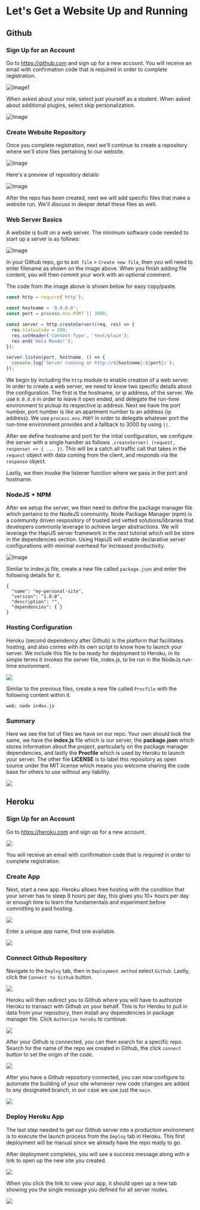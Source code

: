 # Let's Get a Website Up and Running

## Github
### Sign Up for an Account
Go to https://github.com and sign up for a new account. You will receive an email with confirmation code that is required in order to complete registration.

![Image1](https://raw.githubusercontent.com/build-a-website/my-personal-site/main/tutorials/01-Getting-Started/images/00-github-signup.png)

When asked about your role, select just yourself as a student. When asked about additional plugins, select skip personalization.

![Image](https://raw.githubusercontent.com/build-a-website/my-personal-site/main/tutorials/01-Getting-Started/images/01-github-questions.png)

### Create Website Repository
Once you complete registration, next we'll continue to create a repository where we'll store files pertaining to our website.

![Image](https://raw.githubusercontent.com/build-a-website/my-personal-site/main/tutorials/01-Getting-Started/images/02-github-new-repo.png)

Here's a preview of repository details

![Image](https://raw.githubusercontent.com/build-a-website/my-personal-site/main/tutorials/01-Getting-Started/images/03-github-new-repo-preview.png)

After the repo has been created, next we will add specific files that make a website run. We'll discuss in deeper detail these files as well.

### Web Server Basics
A website is built on a web server. The minimum software code needed to start up a server is as follows:

![Image](https://raw.githubusercontent.com/build-a-website/my-personal-site/main/tutorials/01-Getting-Started/images/05-github-index.png)

In your Github repo, go to  `Add file` > `Create new file`, then you will need to enter filename as shown on the image above. When you finish adding file content, you will then commit your work with an optional comment.

The code from the image above is shown below for easy copy/paste. 

```javascript
const http = require('http');

const hostname = '0.0.0.0';
const port = process.env.PORT || 3000;

const server = http.createServer((req, res) => {
  res.statusCode = 200;
  res.setHeader('Content-Type', 'text/plain');
  res.end('Hola Mundo!');
});

server.listen(port, hostname, () => {
  console.log(`Server running at http://${hostname}:${port}/`);
});
```

We begin by including the `http` module to enable creation of a web server. In order to create a web server, we need to know two specific details about the configuration. The first is the hostname, or ip address, of the server. We use `0.0.0.0` in order to leave it open ended, and delegate the run-time environment to pickup its respective ip address. Next we have the port number, port number is like an apartment number to an address (ip address). We use `process.env.PORT` in order to delegate whatever port the run-time environment provides and a fallback to 3000 by using `||`.

After we define hostname and port for the intial configuration, we configure the server with a single handler as follows `.createServer( (request, response) => { ... })`. This will be a catch all traffic call that takes in the `request` object with data coming from the client, and responds via the `response` object.

Lastly, we then invoke the listener function where we pass in the port and hostname.

### NodeJS + NPM
After we setup the server, we then need to define the package manager file which pertains to the NodeJS community. Node Package Manager (npm) is a community driven respository of trusted and vetted solutions/libraries that developers commonly leverage to achieve larger abstractions. We will leverage the HapiJS server framework in the next tutorial which will be store in the dependencies section. Using HapiJS will enable declarative server configurations with minimal overhead for increased productivity.

![Image](https://raw.githubusercontent.com/build-a-website/my-personal-site/main/tutorials/01-Getting-Started/images/05-github-package.png)

Similar to index.js file, create a new file called `package.json` and enter the following details for it.

```
{
  "name": "my-personal-site",
  "version": "1.0.0",
  "description": "",
  "dependencies": { }
}
```

### Hosting Configuration
Heroku (second dependency after Github) is the platform that facilitates hosting, and also comes with its own script to know how to launch your server. We include this file to be ready for deployment to Heroku, in its simple terms it invokes the server file, index.js, to be run in the NodeJs run-time environment.

<img src="https://raw.githubusercontent.com/build-a-website/my-personal-site/main/tutorials/01-Getting-Started/images/05-github-procfile.png" />

Similar to the previous files, create a new file called `Procfile` with the following content within it.

```
web: node index.js

```

### Summary
Here we see the list of files we have on our repo. Your own should look the same, we have the **index.js** file which is our server, the **package.json** which stores information about the project, particularly on the package manager dependencies, and lastly the **Procfile** which is used by Heroku to launch your server. The other file **LICENSE** is to label this repository as open source under the MIT license which means you welcome sharing the code base for others to use without any liability.

<img src="https://raw.githubusercontent.com/build-a-website/my-personal-site/main/tutorials/01-Getting-Started/images/05-github-repo-files.png" />


## Heroku
### Sign Up for an Account
Go to https://heroku.com and sign up for a new account. 

<img src="https://raw.githubusercontent.com/build-a-website/my-personal-site/main/tutorials/01-Getting-Started/images/06-heroku-signup.png" />

You will receive an email with confirmation code that is required in order to complete registration.

### Create App
Next, start a new app. Heroku allows free hosting with the condition that your server has to sleep 8 hours per day, this gives you 10+ hours per day or enough time to learn the fundamentals and experiment before committing to paid hosting.

<img src="https://raw.githubusercontent.com/build-a-website/my-personal-site/main/tutorials/01-Getting-Started/images/07-heroku-new-app.png" />

Enter a unique app name, find one available.

<img src="https://raw.githubusercontent.com/build-a-website/my-personal-site/main/tutorials/01-Getting-Started/images/08-heroku-new-app-preview.png" />

### Connect Github Repository 
Navigate to the `Deploy` tab, then in `Deployment method` select `Github`. Lastly, click the `Connect to Github` button.

<img src="https://raw.githubusercontent.com/build-a-website/my-personal-site/main/tutorials/01-Getting-Started/images/09-heroku-deployment-github.png" />

Heroku will then redirect you to Github where you will have to authorize Heroku to transact with Github on your behalf. This is for Heroku to pull in data from your repository, then install any dependencies in package manager file. Click `Authorize heroku` to continue.

<img src="https://raw.githubusercontent.com/build-a-website/my-personal-site/main/tutorials/01-Getting-Started/images/10-authorize-heroku-to-your-github.png" />

After your Github is connected, you can then search for a specific repo. Search for the name of the repo we created in Github, the click `connect` button to set the origin of the code.

<img src="https://raw.githubusercontent.com/build-a-website/my-personal-site/main/tutorials/01-Getting-Started/images/11-search-your-repo-in-github-and-connect.png" />

After you have a Github repository connected, you can now configure to automate the building of your site whenever new code changes are added to any designated branch, in our case we use just the `main`.

<img src="https://raw.githubusercontent.com/build-a-website/my-personal-site/main/tutorials/01-Getting-Started/images/12-auto-manual-deploy.png" />

### Deploy Heroku App
The last step needed to get our Github server into a production environment is to execute the launch process from the `Deploy` tab in Heroku. This first deployment will be manual since we already have the repo ready to go.

After deployment completes, you will see a success message along with a link to open up the new site you created.

<img src="https://raw.githubusercontent.com/build-a-website/my-personal-site/main/tutorials/01-Getting-Started/images/13-deploy-successful.png" />

When you click the link to view your app, it should open up a new tab showing you the single message you defined for all server routes.

<img src="https://raw.githubusercontent.com/build-a-website/my-personal-site/main/tutorials/01-Getting-Started/images/14-heroku-app-preview.png" />
